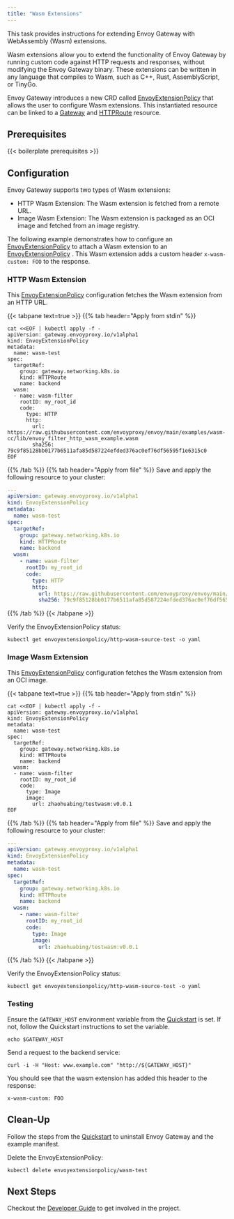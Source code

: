 ```yaml
---
title: "Wasm Extensions"
---
```


This task provides instructions for extending Envoy Gateway with WebAssembly (Wasm) extensions.

Wasm extensions allow you to extend the functionality of Envoy Gateway by running custom code against HTTP requests and responses,
without modifying the Envoy Gateway binary. These extensions can be written in any language that compiles to Wasm, such as C++, Rust, AssemblyScript, or TinyGo.

Envoy Gateway introduces a new CRD called [EnvoyExtensionPolicy][] that allows the user to configure Wasm extensions.
This instantiated resource can be linked to a [Gateway][Gateway] and [HTTPRoute][HTTPRoute] resource.

## Prerequisites

{{< boilerplate prerequisites >}}

## Configuration

Envoy Gateway supports two types of Wasm extensions: 
* HTTP Wasm Extension: The Wasm extension is fetched from a remote URL.
* Image Wasm Extension: The Wasm extension is packaged as an OCI image and fetched from an image registry.

The following example demonstrates how to configure an [EnvoyExtensionPolicy][] to attach a Wasm extension to an [EnvoyExtensionPolicy][] .
This Wasm extension adds a custom header `x-wasm-custom: FOO` to the response.

### HTTP Wasm Extension

This [EnvoyExtensionPolicy][] configuration fetches the Wasm extension from an HTTP URL.

{{< tabpane text=true >}}
{{% tab header="Apply from stdin" %}}

```shell
cat <<EOF | kubectl apply -f -
apiVersion: gateway.envoyproxy.io/v1alpha1
kind: EnvoyExtensionPolicy
metadata:
  name: wasm-test
spec:
  targetRef:
    group: gateway.networking.k8s.io
    kind: HTTPRoute
    name: backend
  wasm:
  - name: wasm-filter
    rootID: my_root_id
    code:
      type: HTTP
      http:
        url: https://raw.githubusercontent.com/envoyproxy/envoy/main/examples/wasm-cc/lib/envoy_filter_http_wasm_example.wasm
        sha256: 79c9f85128bb0177b6511afa85d587224efded376ac0ef76df56595f1e6315c0
EOF
```

{{% /tab %}}
{{% tab header="Apply from file" %}}
Save and apply the following resource to your cluster:

```yaml
---
apiVersion: gateway.envoyproxy.io/v1alpha1
kind: EnvoyExtensionPolicy
metadata:
  name: wasm-test
spec:
  targetRef:
    group: gateway.networking.k8s.io
    kind: HTTPRoute
    name: backend
  wasm:
    - name: wasm-filter
      rootID: my_root_id
      code:
        type: HTTP
        http:
          url: https://raw.githubusercontent.com/envoyproxy/envoy/main/examples/wasm-cc/lib/envoy_filter_http_wasm_example.wasm
          sha256: 79c9f85128bb0177b6511afa85d587224efded376ac0ef76df56595f1e6315c0
```

{{% /tab %}}
{{< /tabpane >}}

Verify the EnvoyExtensionPolicy status:

```shell
kubectl get envoyextensionpolicy/http-wasm-source-test -o yaml
```

### Image Wasm Extension

This [EnvoyExtensionPolicy][] configuration fetches the Wasm extension from an OCI image.

{{< tabpane text=true >}}
{{% tab header="Apply from stdin" %}}

```shell
cat <<EOF | kubectl apply -f -
apiVersion: gateway.envoyproxy.io/v1alpha1
kind: EnvoyExtensionPolicy
metadata:
  name: wasm-test
spec:
  targetRef:
    group: gateway.networking.k8s.io
    kind: HTTPRoute
    name: backend
  wasm:
  - name: wasm-filter
    rootID: my_root_id
    code:
      type: Image
      image:
        url: zhaohuabing/testwasm:v0.0.1
EOF
```

{{% /tab %}}
{{% tab header="Apply from file" %}}
Save and apply the following resource to your cluster:

```yaml
---
apiVersion: gateway.envoyproxy.io/v1alpha1
kind: EnvoyExtensionPolicy
metadata:
  name: wasm-test
spec:
  targetRef:
    group: gateway.networking.k8s.io
    kind: HTTPRoute
    name: backend
  wasm:
    - name: wasm-filter
      rootID: my_root_id
      code:
        type: Image
        image:
          url: zhaohuabing/testwasm:v0.0.1
```

{{% /tab %}}
{{< /tabpane >}}

Verify the EnvoyExtensionPolicy status:

```shell
kubectl get envoyextensionpolicy/http-wasm-source-test -o yaml
```

### Testing

Ensure the `GATEWAY_HOST` environment variable from the [Quickstart](../../quickstart) is set. If not, follow the
Quickstart instructions to set the variable.

```shell
echo $GATEWAY_HOST
```

Send a request to the backend service:

```shell
curl -i -H "Host: www.example.com" "http://${GATEWAY_HOST}"
```

You should see that the wasm extension has added this header to the response:

```
x-wasm-custom: FOO
```

## Clean-Up

Follow the steps from the [Quickstart](../../quickstart) to uninstall Envoy Gateway and the example manifest.

Delete the EnvoyExtensionPolicy:

```shell
kubectl delete envoyextensionpolicy/wasm-test
```

## Next Steps

Checkout the [Developer Guide](../../../contributions/develop) to get involved in the project.

[EnvoyExtensionPolicy]: ../../../api/extension_types#envoyextensionpolicy
[Gateway]: https://gateway-api.sigs.k8s.io/api-types/gateway
[HTTPRoute]: https://gateway-api.sigs.k8s.io/api-types/httproute

